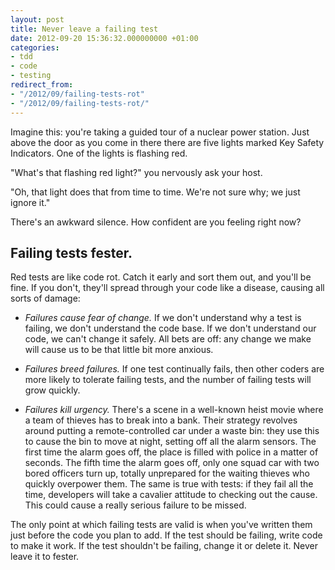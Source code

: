 ```yaml
---
layout: post
title: Never leave a failing test
date: 2012-09-20 15:36:32.000000000 +01:00
categories:
- tdd
- code
- testing
redirect_from:
- "/2012/09/failing-tests-rot"
- "/2012/09/failing-tests-rot/"
---
```

<p>Imagine this: you're taking a guided tour of a nuclear power station. Just above the door as you come in there there are five lights marked Key Safety Indicators. One of the lights is flashing red.</p>

"What's that flashing red light?" you nervously ask your host.

"Oh, that light does that from time to time. We're not sure why; we just ignore it."

There's an awkward silence. How confident are you feeling right now?

## Failing tests fester.

Red tests are like code rot. Catch it early and sort them out, and you'll be fine. If you don't, they'll spread through your code like a disease, causing all sorts of damage:

* *Failures cause fear of change.* If we don't understand why a test is failing, we don't understand the code base. If we don't understand our code, we can't change it safely. All bets are off: any change we make will cause us to be that little bit more anxious.

* *Failures breed failures.* If one test continually fails, then other coders are more likely to tolerate failing tests, and the number of failing tests will grow quickly.

* *Failures kill urgency.* There's a scene in a well-known heist movie where a team of thieves has to break into a bank. Their strategy revolves around putting a remote-controlled car under a waste bin: they use this to cause the bin to move at night, setting off all the alarm sensors. The first time the alarm goes off, the place is filled with police in a matter of seconds. The fifth time the alarm goes off, only one squad car with two bored officers turn up, totally unprepared for the waiting thieves who quickly overpower them. The same is true with tests: if they fail all the time, developers will take a cavalier attitude to checking out the cause. This could cause a really serious failure to be missed.

The only point at which failing tests are valid is when you've written them just before the code you plan to add. If the test should be failing, write code to make it work. If the test shouldn't be failing, change it or delete it. Never leave it to fester.
